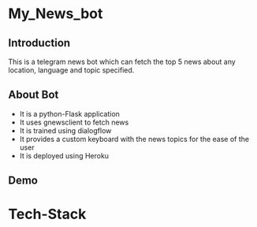 # My_News_bot
## Introduction
This is a telegram news bot which can fetch the top 5 news about any location, language and topic specified.
## About Bot
- It is a python-Flask application 
- It uses gnewsclient to fetch news
- It is trained using dialogflow
- It provides a custom keyboard with the news topics for the ease of the user
- It is deployed using Heroku 

## Demo

# Tech-Stack


